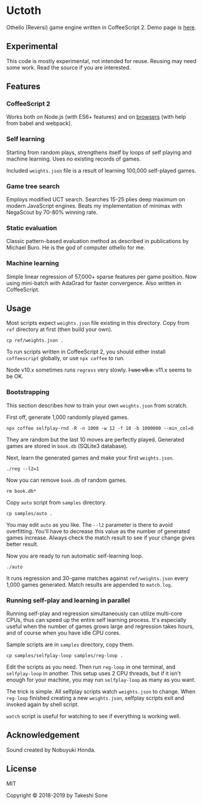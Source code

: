 # Uctoth

Othello (Reversi) game engine written in CoffeeScript 2.
Demo page is [here](https://ts1.github.io/uctoth/).

## Experimental

This code is mostly experimental, not intended for reuse.
Reusing may need some work.
Read the source if you are interested.

## Features

### CoffeeScript 2

Works both on Node.js (with ES6+ features) and on [browsers](https://ts1.github.io/uctoth/) (with help from babel and webpack).

### Self learning

Starting from random plays, strengthens itself by loops of self playing and
machine learning.
Uses no existing records of games.

Included `weights.json` file is a result of learning 100,000 self-played games.

### Game tree search

Employs modified UCT search.
Searches 15-25 plies deep maximum on modern JavaScript engines.
Beats my implementation of minimax with NegaScout by 70-80% winning rate.

### Static evaluation

Classic pattern-based evaluation method as described in publications by Michael Buro.
He is the god of computer othello for me.

### Machine learning

Simple linear regression of 57,000+ sparse features per game position.
Now using mini-batch with AdaGrad for faster convergence.
Also written in CoffeeScript.

## Usage

Most scripts expect `weights.json` file existing in this directory.
Copy from `ref` directory at first (then build your own).

```
cp ref/weights.json .
```

To run scripts written in CoffeeScript 2, you should either install
`coffeescript` globally, or use `npx coffee` to run.

Node v10.x sometimes runs `regress` very slowly. ~~I use v8.x.~~
v11.x seems to be OK.

### Bootstrapping

This section describes how to train your own `weights.json` from scratch.

First off, generate 1,000 randomly played games.

```
npx coffee selfplay-rnd -R -n 1000 -w 12 -f 10 -b 1000000 --min_col=0
```

They are random but the last 10 moves are perfectly played.
Generated games are stored in `book.db` (SQLite3 database).

Next, learn the generated games and make your first `weights.json`.

```
./reg --l2=1
```

Now you can remove `book.db` of random games.

```
rm book.db*
```

Copy `auto` script from `samples` directory.

```
cp samples/auto .
```

You may edit `auto` as you like.
The `--l2` parameter is there to avoid overfitting.
You'll have to decrease this value as the number of generated games increase.
Always check the match result to see if your change gives better result.

Now you are ready to run automatic self-learning loop.

```
./auto
```

It runs regression and 30-game matches against `ref/weights.json`
every 1,000 games generated.
Match results are appended to `match.log`.

### Running self-play and learning in parallel

Running self-play and regression simultaneously can utilize multi-core CPUs,
thus can speed up the entire self learning process.
It's especially useful when the number of games grows large and regression takes
hours, and of course when you have idle CPU cores.

Sample scripts are in `samples` directory, copy them.

```
cp samples/selfplay-loop samples/reg-loop .
```

Edit the scripts as you need.
Then run `reg-loop` in one terminal, and `selfplay-loop` in another.
This setup uses 2 CPU threads, but if it isn't enough for your machine,
you may run `selfplay-loop` as many as you want.

The trick is simple.
All selfplay scripts watch `weights.json` to change.
When `reg-loop` finished creating a new `weights.json`, selfplay scripts exit
and invoked again by shell script.

`watch` script is useful for watching to see if everything is working well.

## Acknowledgement

Sound created by Nobuyuki Honda.

## License

MIT

Copyright © 2018-2019 by Takeshi Sone
